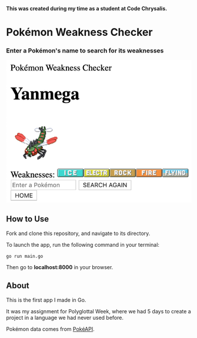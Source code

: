 **This was created during my time as a student at Code Chrysalis.**

# Pokémon Weakness Checker

### Enter a Pokémon's name to search for its weaknesses

![Yanmega example](yanmega.png)

## How to Use

Fork and clone this repository, and navigate to its directory.

To launch the app, run the following command in your terminal:

```
go run main.go
```

Then go to **localhost:8000** in your browser.

## About

This is the first app I made in Go.

It was my assignment for Polyglottal Week, where we had 5 days to create a project in a language we had never used before.

Pokémon data comes from [PokéAPI](https://pokeapi.co/).
